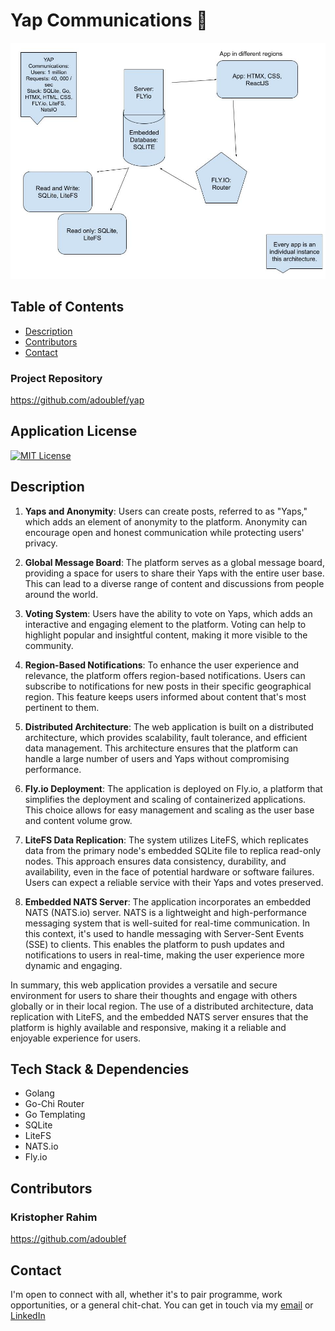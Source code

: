 # Yap Communications 🐨

<img width="1737" alt="Screen Shot 2023-07-11 at 3 34 41 pm" src="./assets/system-design.jpg">

## Table of Contents

<!-- - [Project link](#project-link) -->
<!-- - [Usage](#usage) -->
- [Description](#description)
- [Contributors](#contributors)
- [Contact](#contact)

<!-- ## Project Link -->

### Project Repository

<https://github.com/adoublef/yap>

## Application License

 [![MIT License](https://img.shields.io/badge/License-MIT-blue.svg)](https://opensource.org/licenses/MIT)

## Description

1. **Yaps and Anonymity**:
   Users can create posts, referred to as "Yaps," which adds an element of anonymity to the platform. Anonymity can encourage open and honest communication while protecting users' privacy.

2. **Global Message Board**:
   The platform serves as a global message board, providing a space for users to share their Yaps with the entire user base. This can lead to a diverse range of content and discussions from people around the world.

3. **Voting System**:
   Users have the ability to vote on Yaps, which adds an interactive and engaging element to the platform. Voting can help to highlight popular and insightful content, making it more visible to the community.

4. **Region-Based Notifications**:
   To enhance the user experience and relevance, the platform offers region-based notifications. Users can subscribe to notifications for new posts in their specific geographical region. This feature keeps users informed about content that's most pertinent to them.

5. **Distributed Architecture**:
   The web application is built on a distributed architecture, which provides scalability, fault tolerance, and efficient data management. This architecture ensures that the platform can handle a large number of users and Yaps without compromising performance.

6. **Fly.io Deployment**:
   The application is deployed on Fly.io, a platform that simplifies the deployment and scaling of containerized applications. This choice allows for easy management and scaling as the user base and content volume grow.

7. **LiteFS Data Replication**:
   The system utilizes LiteFS, which replicates data from the primary node's embedded SQLite file to replica read-only nodes. This approach ensures data consistency, durability, and availability, even in the face of potential hardware or software failures. Users can expect a reliable service with their Yaps and votes preserved.

8. **Embedded NATS Server**:
   The application incorporates an embedded NATS (NATS.io) server. NATS is a lightweight and high-performance messaging system that is well-suited for real-time communication. In this context, it's used to handle messaging with Server-Sent Events (SSE) to clients. This enables the platform to push updates and notifications to users in real-time, making the user experience more dynamic and engaging.

In summary, this web application provides a versatile and secure environment for users to share their thoughts and engage with others globally or in their local region. The use of a distributed architecture, data replication with LiteFS, and the embedded NATS server ensures that the platform is highly available and responsive, making it a reliable and enjoyable experience for users.

## Tech Stack & Dependencies

- Golang
- Go-Chi Router
- Go Templating
- SQLite
- LiteFS
- NATS.io
- Fly.io

## Contributors

### Kristopher Rahim

 <https://github.com/adoublef>

## Contact

I'm open to connect with all, whether it's to pair programme, work opportunities, or a general chit-chat. You can get in touch via my [email](mailto:kristopherab@gmail.com) or [LinkedIn](https://www.linkedin.com/in/kraffulbrown/)
